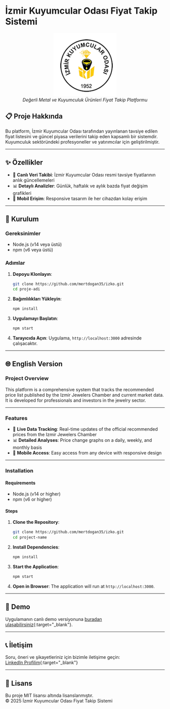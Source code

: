 # İzmir Kuyumcular Odası Fiyat Takip Sistemi

<div align="center">
  <img src="assets/logo.png" alt="İzmir Kuyumcular Odası Logo" width="200"/>
  <br/>
  <em>Değerli Metal ve Kuyumculuk Ürünleri Fiyat Takip Platformu</em>
</div>

## 📋 Proje Hakkında

Bu platform, İzmir Kuyumcular Odası tarafından yayınlanan tavsiye edilen fiyat listesini ve güncel piyasa verilerini takip eden kapsamlı bir sistemdir. Kuyumculuk sektöründeki profesyoneller ve yatırımcılar için geliştirilmiştir.

---

## ✨ Özellikler

- 🔄 **Canlı Veri Takibi**: İzmir Kuyumcular Odası resmi tavsiye fiyatlarının anlık güncellemeleri
- 📊 **Detaylı Analizler**: Günlük, haftalık ve aylık bazda fiyat değişim grafikleri
- 📱 **Mobil Erişim**: Responsive tasarım ile her cihazdan kolay erişim

---

## 🚀 Kurulum

### Gereksinimler

- Node.js (v14 veya üstü)
- npm (v6 veya üstü)

### Adımlar

1. **Depoyu Klonlayın**:
   ```bash
   git clone https://github.com/mertdogan35/izko.git
   cd proje-adi
   ```

2. **Bağımlılıkları Yükleyin**:
   ```bash
   npm install
   ```

3. **Uygulamayı Başlatın**:
   ```bash
   npm start
   ```

4. **Tarayıcıda Açın**:
   Uygulama, `http://localhost:3000` adresinde çalışacaktır.

---

## 🌐 English Version

### Project Overview

This platform is a comprehensive system that tracks the recommended price list published by the Izmir Jewelers Chamber and current market data. It is developed for professionals and investors in the jewelry sector.

---

### Features

- 🔄 **Live Data Tracking**: Real-time updates of the official recommended prices from the Izmir Jewelers Chamber
- 📊 **Detailed Analyses**: Price change graphs on a daily, weekly, and monthly basis
- 📱 **Mobile Access**: Easy access from any device with responsive design

---

### Installation

#### Requirements

- Node.js (v14 or higher)
- npm (v6 or higher)

#### Steps

1. **Clone the Repository**:
   ```bash
   git clone https://github.com/mertdogan35/izko.git
   cd project-name
   ```

2. **Install Dependencies**:
   ```bash
   npm install
   ```

3. **Start the Application**:
   ```bash
   npm start
   ```

4. **Open in Browser**:
   The application will run at `http://localhost:3000`.

---

## 🌟 Demo

Uygulamanın canlı demo versiyonuna [buradan ulaşabilirsiniz](https://izko.kodevi.com.tr){:target="_blank"}.

---

## 📞 İletişim

Soru, öneri ve şikayetleriniz için bizimle iletişime geçin:  
[LinkedIn Profilim](https://www.linkedin.com/in/mert-do%C4%9Fan/){:target="_blank"}

---

## 📜 Lisans

Bu proje MIT lisansı altında lisanslanmıştır.  
© 2025 İzmir Kuyumcular Odası Fiyat Takip Sistemi
